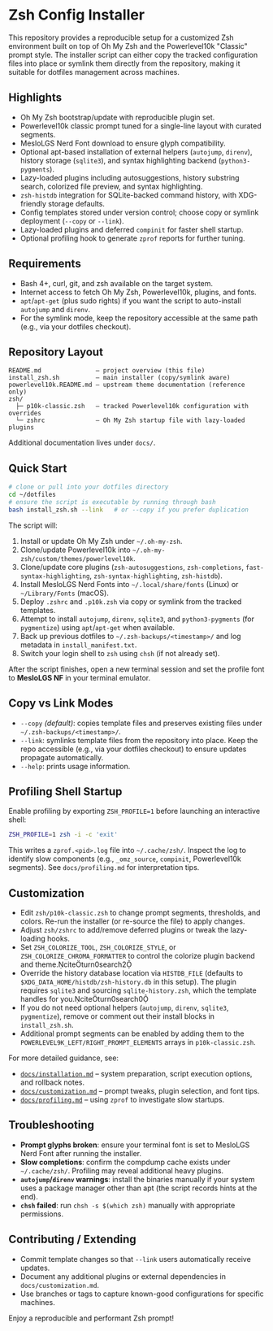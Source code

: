 # Zsh Config Installer

This repository provides a reproducible setup for a customized Zsh environment built on top of Oh My Zsh and the Powerlevel10k "Classic" prompt style. The installer script can either copy the tracked configuration files into place or symlink them directly from the repository, making it suitable for dotfiles management across machines.

## Highlights
- Oh My Zsh bootstrap/update with reproducible plugin set.
- Powerlevel10k classic prompt tuned for a single-line layout with curated segments.
- MesloLGS Nerd Font download to ensure glyph compatibility.
- Optional apt-based installation of external helpers (`autojump`, `direnv`), history storage (`sqlite3`), and syntax highlighting backend (`python3-pygments`).
- Lazy-loaded plugins including autosuggestions, history substring search, colorized file preview, and syntax highlighting.
- `zsh-histdb` integration for SQLite-backed command history, with XDG-friendly storage defaults.
- Config templates stored under version control; choose copy or symlink deployment (`--copy` or `--link`).
- Lazy-loaded plugins and deferred `compinit` for faster shell startup.
- Optional profiling hook to generate `zprof` reports for further tuning.

## Requirements
- Bash 4+, curl, git, and zsh available on the target system.
- Internet access to fetch Oh My Zsh, Powerlevel10k, plugins, and fonts.
- `apt`/`apt-get` (plus sudo rights) if you want the script to auto-install `autojump` and `direnv`.
- For the symlink mode, keep the repository accessible at the same path (e.g., via your dotfiles checkout).

## Repository Layout
```
README.md               – project overview (this file)
install_zsh.sh          – main installer (copy/symlink aware)
powerlevel10k.README.md – upstream theme documentation (reference only)
zsh/
  ├─ p10k-classic.zsh   – tracked Powerlevel10k configuration with overrides
  └─ zshrc              – Oh My Zsh startup file with lazy-loaded plugins
```
Additional documentation lives under `docs/`.

## Quick Start
```bash
# clone or pull into your dotfiles directory
cd ~/dotfiles
# ensure the script is executable by running through bash
bash install_zsh.sh --link   # or --copy if you prefer duplication
```

The script will:
1. Install or update Oh My Zsh under `~/.oh-my-zsh`.
2. Clone/update Powerlevel10k into `~/.oh-my-zsh/custom/themes/powerlevel10k`.
3. Clone/update core plugins (`zsh-autosuggestions`, `zsh-completions`, `fast-syntax-highlighting`, `zsh-syntax-highlighting`, `zsh-histdb`).
4. Install MesloLGS Nerd Fonts into `~/.local/share/fonts` (Linux) or `~/Library/Fonts` (macOS).
5. Deploy `.zshrc` and `.p10k.zsh` via copy or symlink from the tracked templates.
6. Attempt to install `autojump`, `direnv`, `sqlite3`, and `python3-pygments` (for `pygmentize`) using `apt`/`apt-get` when available.
7. Back up previous dotfiles to `~/.zsh-backups/<timestamp>/` and log metadata in `install_manifest.txt`.
8. Switch your login shell to `zsh` using `chsh` (if not already set).

After the script finishes, open a new terminal session and set the profile font to **MesloLGS NF** in your terminal emulator.

## Copy vs Link Modes
- `--copy` *(default)*: copies template files and preserves existing files under `~/.zsh-backups/<timestamp>/`.
- `--link`: symlinks template files from the repository into place. Keep the repo accessible (e.g., via your dotfiles checkout) to ensure updates propagate automatically.
- `--help`: prints usage information.

## Profiling Shell Startup
Enable profiling by exporting `ZSH_PROFILE=1` before launching an interactive shell:
```bash
ZSH_PROFILE=1 zsh -i -c 'exit'
```
This writes a `zprof.<pid>.log` file into `~/.cache/zsh/`. Inspect the log to identify slow components (e.g., `_omz_source`, `compinit`, Powerlevel10k segments). See `docs/profiling.md` for interpretation tips.

## Customization
- Edit `zsh/p10k-classic.zsh` to change prompt segments, thresholds, and colors. Re-run the installer (or re-source the file) to apply changes.
- Adjust `zsh/zshrc` to add/remove deferred plugins or tweak the lazy-loading hooks.
- Set `ZSH_COLORIZE_TOOL`, `ZSH_COLORIZE_STYLE`, or `ZSH_COLORIZE_CHROMA_FORMATTER` to control the colorize plugin backend and theme.citeturn0search2
- Override the history database location via `HISTDB_FILE` (defaults to `$XDG_DATA_HOME/histdb/zsh-history.db` in this setup). The plugin requires `sqlite3` and sourcing `sqlite-history.zsh`, which the template handles for you.citeturn0search0
- If you do not need optional helpers (`autojump`, `direnv`, `sqlite3`, `pygmentize`), remove or comment out their install blocks in `install_zsh.sh`.
- Additional prompt segments can be enabled by adding them to the `POWERLEVEL9K_LEFT/RIGHT_PROMPT_ELEMENTS` arrays in `p10k-classic.zsh`.

For more detailed guidance, see:
- [`docs/installation.md`](docs/installation.md) – system preparation, script execution options, and rollback notes.
- [`docs/customization.md`](docs/customization.md) – prompt tweaks, plugin selection, and font tips.
- [`docs/profiling.md`](docs/profiling.md) – using `zprof` to investigate slow startups.

## Troubleshooting
- **Prompt glyphs broken**: ensure your terminal font is set to MesloLGS Nerd Font after running the installer.
- **Slow completions**: confirm the compdump cache exists under `~/.cache/zsh/`. Profiling may reveal additional heavy plugins.
- **`autojump`/`direnv` warnings**: install the binaries manually if your system uses a package manager other than apt (the script records hints at the end).
- **`chsh` failed**: run `chsh -s $(which zsh)` manually with appropriate permissions.

## Contributing / Extending
- Commit template changes so that `--link` users automatically receive updates.
- Document any additional plugins or external dependencies in `docs/customization.md`.
- Use branches or tags to capture known-good configurations for specific machines.

Enjoy a reproducible and performant Zsh prompt!
